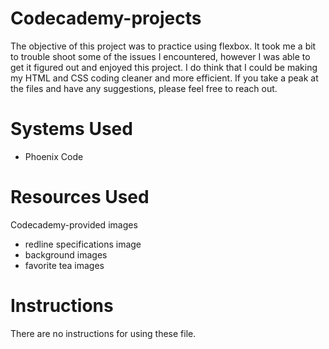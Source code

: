 # Codecademy-projects
The objective of this project was to practice using flexbox. It took me a bit to trouble shoot some of the issues I encountered, however I was able to get it figured out and enjoyed this project. I do think that I could be making my HTML and CSS coding cleaner and more efficient. If you take a peak at the files and have any suggestions, please feel free to reach out.

# Systems Used
- Phoenix Code

# Resources Used
Codecademy-provided images
  - redline specifications image
  - background images
  - favorite tea images

# Instructions
There are no instructions for using these file. 
